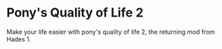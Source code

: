 # Pony's Quality of Life 2

Make your life easier with pony's quality of life 2, the returning mod from Hades 1.